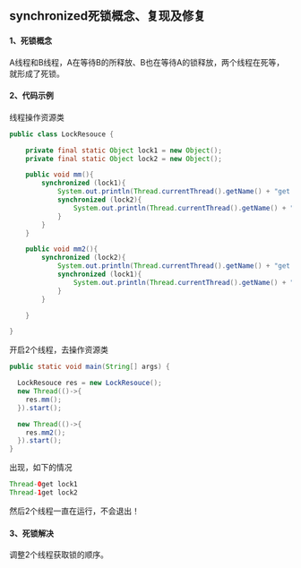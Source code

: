 ## synchronized死锁概念、复现及修复



#### 1、死锁概念

A线程和B线程，A在等待B的所释放、B也在等待A的锁释放，两个线程在死等，就形成了死锁。



#### 2、代码示例

线程操作资源类

```java
public class LockResouce {

    private final static Object lock1 = new Object();
    private final static Object lock2 = new Object();

    public void mm(){
        synchronized (lock1){
            System.out.println(Thread.currentThread().getName() + "get lock1");
            synchronized (lock2){
                System.out.println(Thread.currentThread().getName() + "get lock2");
            }
        }
    }

    public void mm2(){
        synchronized (lock2){
            System.out.println(Thread.currentThread().getName() + "get lock2");
            synchronized (lock1){
                System.out.println(Thread.currentThread().getName() + "get lock1");
            }
        }

    }

}
```

开启2个线程，去操作资源类

```java
public static void main(String[] args) {

  LockResouce res = new LockResouce();
  new Thread(()->{
    res.mm();
  }).start();

  new Thread(()->{
    res.mm2();
  }).start();
}
```

出现，如下的情况

```java
Thread-0get lock1
Thread-1get lock2
```

然后2个线程一直在运行，不会退出！



#### 3、死锁解决

调整2个线程获取锁的顺序。



